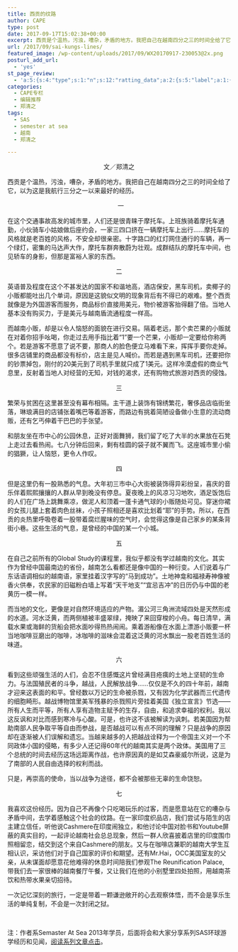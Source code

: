 ```yaml
---
title: 西贡的纹路
author: CAPE
type: post
date: 2017-09-17T15:02:38+00:00
excerpt: 西贡是个温热，污浊，嘈杂，矛盾的地方。我把自己在越南四分之三的时间全给了它，以为这是我航行三分之一以来最好的经历。我喜欢这份经历，因为自己不再像个只吃喝玩乐的过客，而是愿意站在它的嘈杂与矛盾中间，去学着感触这个社会的纹路。
url: /2017/09/sai-kungs-lines/
featured_image: /wp-content/uploads/2017/09/WX20170917-230053@2x.png
posturl_add_url:
  - 'yes'
st_page_review:
  - 'a:5:{s:4:"type";s:1:"n";s:12:"ratting_data";a:2:{s:5:"label";a:1:{i:0;s:0:"";}s:5:"score";a:1:{i:0;s:1:"0";}}s:7:"postion";s:2:"tl";s:5:"title";s:0:"";s:11:"score_label";s:0:"";}'
categories:
  - CAPE专栏
  - 编辑推荐
  - 郑清之
tags:
  - SAS
  - semester at sea
  - 越南
  - 郑清之

---
```

<p style="text-align: center;">
  文／郑清之
</p>

西贡是个温热，污浊，嘈杂，矛盾的地方。我把自己在越南四分之三的时间全给了它，以为这是我航行三分之一以来最好的经历。

<p style="text-align: center;">
    一
</p>

在这个交通事故高发的城市里，人们还是很青睐于摩托车。上班族骑着摩托车通勤，小伙骑车小姑娘做后座约会，一家三四口挤在一辆摩托车上出行……摩托车的风格就是老百姓的风格，不安全却很亲密。十字路口的红灯网住通行的车辆，再一个绿灯，密集的马达声大作，摩托车群奔散蔚为壮观。成群结队的摩托车中间，也见轿车的身影，但那是富裕人家的东西。

<p style="text-align: center;">
  二
</p>

英语普及程度在这个不甚发达的国家不和谐地高，酒店保安，黑车司机，卖椰子的小贩都能吐出几个单词，原因是这貌似文明的现象背后有不得已的艰难。整个西贡就像是为外国游客而服务，商品标价直接用美元，物价被游客抬得翻了倍。当地人基本没有购买力，于是美元与越南盾流通程度一样高。

而越南小贩，却是以令人恼怒的面貌在进行交易。隔着老远，那个卖芒果的小贩就在对着你招手吆喝，你走过去用手指比着“1”要一个芒果，小贩却一定要给你称两个。若是游客不愿意了说不要，那商人的脸色便立马难看下来，挥挥手要你走掉。很多店铺里的商品都没有标价，店主是见人喊价。而若是遇到黑车司机，还要把你的钞票掉包，刚付的20美元到了司机手里就只成了1美元。这样冷漠虚假的商业气息里，反射着当地人对经营的无知，对钱的渴求，还有购物式旅游对西贡的侵蚀。

<p style="text-align: center;">
  三
</p>

繁荣与贫困在这里甚至没有幕布相隔。主干道上装饰有锦绣繁花，奢侈品店临街坐落，琳琅满目的店铺张着嘴巴等着游客，而路边有挑着简陋设备做小生意的流动商贩，还有乞丐伸着干巴巴的手张望。

和朋友坐在市中心的公园休息，正好对面舞狮，我们留了吃了大半的水果放在石凳上走过去看热闹。七八分钟后回来，剩有桂圆的袋子就不翼而飞。这座城市里小偷的猖獗，让人恼怒，更令人作叹。

<p style="text-align: center;">
  四
</p>

但是这里仍有一股熟悉的气息。大年初三市中心大街被装饰得异彩纷呈，喜庆的音乐伴着熙熙攘攘的人群从早到晚没有停息。夏夜晚上的风凉习习地吹，酒足饭饱后的人们在广场上跳舞乘凉，做泥人和顶着一蓬卡通气球的小贩随处可见。穿迷你裙的女孩儿腿上套着肉色丝袜，小孩子照相还是喜欢比划着“耶”的手势。所以，在西贡的炎热里呼吸卷着一股带着腐烂腥味的空气时，会觉得这像是自己家乡的某条背街小巷。这些生活的气息，是曾经的中国的某一个小城。

<p style="text-align: center;">
  五
</p>

在自己之前所有的Global Study的课程里，我似乎都没有学过越南的文化。其实作为曾经中国最南边的省份，越南怎么看都还是像中国的一种衍变。人们说着与广东话语调相似的越南语，家里挂着汉字写的“马到成功”。土地神龛和福禄寿神像被香火供奉，农民家的旧磁粉白墙上写着“天干地支”“宜忌吉冲”的日历仍与中国的老黄历一模一样。

而当地的文化，更像是对自然环境适应的产物。湄公河三角洲流域四处是天然形成的水道。河水泛黄，而两侧植被丰盛翠绿，掩映了来回穿梭的小舟。每日清早，满载水果或海鲜的货船会把水面吵得热热闹闹。乘着游船像在水面上漂游小贩要一杯当地咖啡豆磨出的咖啡，冰咖啡的滋味会混着这泛黄的河水飘出一股老百姓生活的味道。

<p style="text-align: center;">
  六
</p>

看到这些顽强生活的人们，会忍不住感慨这片曾经满目疮痍的土地上坚韧的生命力。与法国殖民者的斗争，越战，人民解放战争……仅仅是不久的四十年前，越南才迎来这表面的和平。曾经数以万记的生命被杀戮，又有因为化学武器而三代遗传的细胞畸形。越战博物馆里美军残暴的杀戮照片旁挂着美国《独立宣言》节选——所有人生而平等，所有人享有造物主赋予的生存，自由，和追求幸福的权利。我以这反讽和对比而感到寒冷与心酸。可是，也许这不该被解读为讽刺。若美国因为帮助南部人民争取平等自由而参战，是否越战可以有点不同的理解？只是战争的原因却在逐渐被人们误解和遗忘。当越来越多的人把越战诠释为一个帝国主义对一个不同政体小国的侵略，有多少人还记得60年代的越南其实是两个政体。美国用了三个总统的时间去经历这场远距离作战，也许原因真的是如艾森豪威尔所说，这是为了南部的人民自由选择的权利而战。

只是，再崇高的使命，当以战争为途径，都不会被那些无辜的生命饶恕。

<p style="text-align: center;">
  七
</p>

我喜欢这份经历。因为自己不再像个只吃喝玩乐的过客，而是愿意站在它的嘈杂与矛盾中间，去学着感触这个社会的纹路。在一家印度织品店，我们尝试与陌生的店主建立信任，听他说Cashmere在印度闹独立，和他讨论中国对脸书和Youtube屏蔽的真实目的，一起评论越南社会总总现象，然后一群人欣喜披着店里的印度围巾照相留恋，结交到这个来自Cashmere的朋友。又与在咖啡店兼职的越南大学生互相认识，采访他们对于自己国家的评价和期望。还有Mr.Hai，OCC美国室友的父亲，从未谋面却愿意花他难得的休息时间陪我们参观The Reunification Palace, 带我们去一家很棒的越南餐厅午餐，又让我们在他的小别墅里四处拍照，用越南茶饮和热带水果亲切招待。

一次记忆深刻的旅行，一定是带着一颗谦逊敞开的心去观察体悟，而不会是享乐生活的单纯复制，不会是一次封闭之狱。

&nbsp;

注：作者系Semaster At Sea 2013年学员，后面将会和大家分享系列SAS环球游学经历和见闻，[阅读系列文章点击][1]。

 [1]: http://hicape.com/category/column/zhengqingzhi/